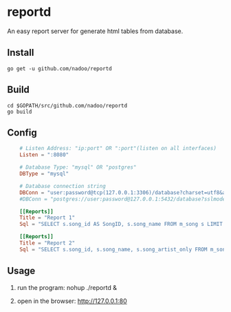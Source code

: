 reportd
=====

An easy report server for generate html tables from database.

## Install

	go get -u github.com/nadoo/reportd

## Build

	cd $GOPATH/src/github.com/nadoo/reportd
	go build

## Config

```toml
	# Listen Address: "ip:port" OR ":port"(listen on all interfaces)
	Listen = ":8080"

	# Database Type: "mysql" OR "postgres"
	DBType = "mysql"

	# Database connection string
	DBConn = "user:password@tcp(127.0.0.1:3306)/database?charset=utf8&autocommit=true" # mysql
	#DBConn = "postgres://user:password@127.0.0.1:5432/database?sslmode=disable" # postgres

	[[Reports]]
	Title = "Report 1"
	Sql = "SELECT s.song_id AS SongID, s.song_name FROM m_song s LIMIT 1;"

	[[Reports]]
	Title = "Report 2"
	Sql = "SELECT s.song_id, s.song_name, s.song_artist_only FROM m_song s LIMIT 5;"
```

## Usage
1. run the program:
	nohup ./reportd &

2. open in the browser: http://127.0.0.1:80
